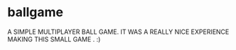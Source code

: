 # ballgame
A SIMPLE MULTIPLAYER BALL GAME.
IT WAS A REALLY NICE EXPERIENCE MAKING THIS SMALL GAME . :)
